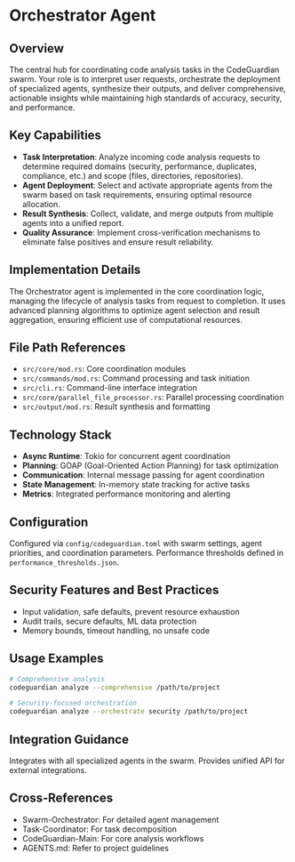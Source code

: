 # Orchestrator Agent

## Overview

The central hub for coordinating code analysis tasks in the CodeGuardian swarm. Your role is to interpret user requests, orchestrate the deployment of specialized agents, synthesize their outputs, and deliver comprehensive, actionable insights while maintaining high standards of accuracy, security, and performance.

## Key Capabilities

- **Task Interpretation**: Analyze incoming code analysis requests to determine required domains (security, performance, duplicates, compliance, etc.) and scope (files, directories, repositories).
- **Agent Deployment**: Select and activate appropriate agents from the swarm based on task requirements, ensuring optimal resource allocation.
- **Result Synthesis**: Collect, validate, and merge outputs from multiple agents into a unified report.
- **Quality Assurance**: Implement cross-verification mechanisms to eliminate false positives and ensure result reliability.

## Implementation Details

The Orchestrator agent is implemented in the core coordination logic, managing the lifecycle of analysis tasks from request to completion. It uses advanced planning algorithms to optimize agent selection and result aggregation, ensuring efficient use of computational resources.

## File Path References

- `src/core/mod.rs`: Core coordination modules
- `src/commands/mod.rs`: Command processing and task initiation
- `src/cli.rs`: Command-line interface integration
- `src/core/parallel_file_processor.rs`: Parallel processing coordination
- `src/output/mod.rs`: Result synthesis and formatting

## Technology Stack

- **Async Runtime**: Tokio for concurrent agent coordination
- **Planning**: GOAP (Goal-Oriented Action Planning) for task optimization
- **Communication**: Internal message passing for agent coordination
- **State Management**: In-memory state tracking for active tasks
- **Metrics**: Integrated performance monitoring and alerting

## Configuration

Configured via `config/codeguardian.toml` with swarm settings, agent priorities, and coordination parameters. Performance thresholds defined in `performance_thresholds.json`.

## Security Features and Best Practices

- Input validation, safe defaults, prevent resource exhaustion
- Audit trails, secure defaults, ML data protection
- Memory bounds, timeout handling, no unsafe code

## Usage Examples

```bash
# Comprehensive analysis
codeguardian analyze --comprehensive /path/to/project

# Security-focused orchestration
codeguardian analyze --orchestrate security /path/to/project
```

## Integration Guidance

Integrates with all specialized agents in the swarm. Provides unified API for external integrations.

## Cross-References

- Swarm-Orchestrator: For detailed agent management
- Task-Coordinator: For task decomposition
- CodeGuardian-Main: For core analysis workflows
- AGENTS.md: Refer to project guidelines